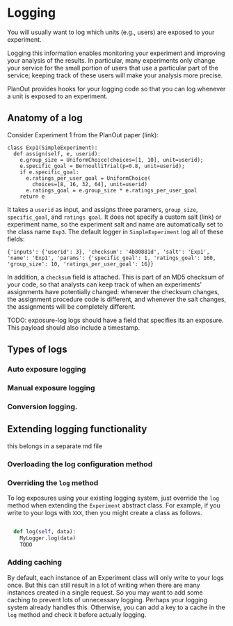 # Logging

You will usually want to log which units (e.g., users) are exposed to your experiment.

Logging this information enables monitoring your experiment and improving your analysis of the results. In particular, many experiments only change your service for the small portion of users that use a particular part of the service; keeping track of these users will make your analysis more precise.

PlanOut provides hooks for your logging code so that you can log whenever a unit is exposed to an experiment.

## Anatomy of a log
Consider Experiment 1 from the PlanOut paper (link):
```
class Exp1(SimpleExperiment):
  def assign(self, e, userid):
    e.group_size = UniformChoice(choices=[1, 10], unit=userid);
    e.specific_goal = BernoulliTrial(p=0.8, unit=userid);
    if e.specific_goal:
      e.ratings_per_user_goal = UniformChoice(
        choices=[8, 16, 32, 64], unit=userid)
      e.ratings_goal = e.group_size * e.ratings_per_user_goal
    return e
```
It takes a `userid` as input, and assigns three paramers, `group_size`, `specific_goal`, and `ratings goal`. It does not specify a custom salt (link) or experiment name, so the experiment salt and name are automatically set to the class name `Exp3`. The default logger in `SimpleExperiment` log all of these fields:

```
{'inputs': {'userid': 3}, 'checksum': '4b80881d', 'salt': 'Exp1', 'name': 'Exp1', 'params': {'specific_goal': 1, 'ratings_goal': 160, 'group_size': 10, 'ratings_per_user_goal': 16}}
```

In addition, a `checksum` field is attached. This is part of an MD5 checksum of your code, so that analysts can keep track of when an experiments' assignments have potentially changed: whenever the checksum changes, the assignment procedure code is different, and whenever the salt changes, the assignments will be completely different.

TODO: exposure-log logs should have a field that specifies its an exposure. This payload should also include a timestamp.

## Types of logs

### Auto exposure logging

### Manual exposure logging

### Conversion logging.

## Extending logging functionality
this belongs in a separate md file
### Overloading the log configuration method

### Overriding the `log` method
To log exposures using your existing logging system, just override the `log` method when extending the `Experiment` abstract class. For example, if you write to your logs with `XXX`, then you might create a class as follows.
```python

  def log(self, data):
    MyLogger.log(data)
    TODO

```

### Adding caching
By default, each instance of an Experiment class will only write to your logs once. But this can still result in a lot of writing when there are many instances created in a single request. So you may want to add some caching to prevent lots of unnecessary logging. Perhaps your logging system already handles this. Otherwise, you can add a key to a cache in the `log` method and check it before actually logging.

